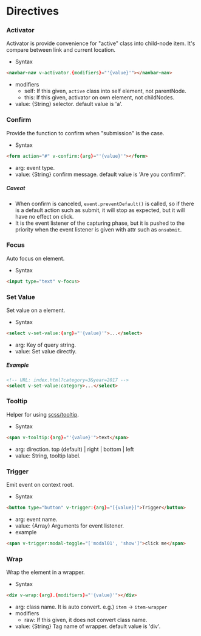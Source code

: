 # Directives

### Activator
Activator is provide convenience for "active" class into child-node item. It's compare between link and current location.

- Syntax
```html
<navbar-nav v-activator.{modifiers}="'{value}'"></navbar-nav>
```
- modifiers
  - self: If this given, `active` class into self element, not parentNode.
  - this: If this given, activator on own element, not childNodes.
- value: {String} selector. default value is 'a'.

### Confirm
Provide the function to confirm when "submission" is the case.

- Syntax
```html
<form action="#" v-confirm:{arg}="'{value}'"></form>
```
- arg: event type.
- value: {String} confirm message. default value is 'Are you confirm?'.

##### Caveat
- When confirm is canceled, `event.preventDefault()` is called, so if there is a default action such as submit, it will stop as expected, but it will have no effect on click.
- It is the event listener of the capturing phase, but it is pushed to the priority when the event listener is given with attr such as `onsubmit`.

### Focus
Auto focus on element.

- Syntax
```html
<input type="text" v-focus>
```

### Set Value
Set value on a element.

- Syntax
```html
<select v-set-value:{arg}="'{value}'">...</select>
```
- arg: Key of query string.
- value: Set value directly.

##### Example
```html
<!-- URL: index.html?category=3&year=2017 -->
<select v-set-value:category>...</select>
```

### Tooltip
Helper for using [scss/tooltip](./tooltip.md).
- Syntax
```html
<span v-tooltip:{arg}="'{value}'">text</span>
```
- arg: direction. top (default) | right | bottom | left
- value: String, tooltip label.

### Trigger
Emit event on context root.

- Syntax
```html
<button type="button" v-trigger:{arg}="[{value}]">Trigger</button>
```
- arg: event name.
- value: {Array} Arguments for event listener.
- example
```html
<span v-trigger:modal-toggle="['modal01', 'show']">click me</span>
```

### Wrap
Wrap the element in a wrapper.

- Syntax
```html
<div v-wrap:{arg}.{modifiers}="'{value}'"></div>
```
- arg: class name. It is auto convert. e.g.) `item` -> `item-wrapper`
- modifiers
  - raw: If this given, it does not convert class name.
- value: {String} Tag name of wrapper. default value is 'div'.
